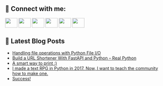 ## 🔎 Connect with me:
[<img height="32" width="40" src="https://cdn.jsdelivr.net/npm/simple-icons@v5/icons/telegram.svg" />](https://t.me/bullbesh)
[<img height="32" width="40" src="https://cdn.jsdelivr.net/npm/simple-icons@v5/icons/vk.svg" />](https://vk.com/bullbesh)
[<img height="32" width="40" src="https://cdn.jsdelivr.net/npm/simple-icons@v5/icons/twitter.svg" />](https://twitter.com/bullbesh1)
[<img height="32" width="40" src="https://cdn.jsdelivr.net/npm/simple-icons@v5/icons/instagram.svg" />](https://www.instagram.com/bullbesh)
[<img height="32" width="40" src="https://cdn.jsdelivr.net/npm/simple-icons@v5/icons/reddit.svg" />](https://www.reddit.com/user/bullbesh)
[<img height="32" width="40" src="https://cdn.jsdelivr.net/npm/simple-icons@v5/icons/youtube.svg" />](https://www.youtube.com/channel/UCtfjRs6uzgq5mfm8S06WTcg)

## 📕 Latest Blog Posts
<!-- BLOG-POST-LIST:START -->
- [Handling file operations with Python File I/O](https://www.reddit.com/r/Python/comments/uvuefq/handling_file_operations_with_python_file_io/)
- [Build a URL Shortener With FastAPI and Python – Real Python](https://www.reddit.com/r/Python/comments/uvrssw/build_a_url_shortener_with_fastapi_and_python/)
- [A smart way to print :&rpar;](https://www.reddit.com/r/Python/comments/uvqz4t/a_smart_way_to_print/)
- [I made a text RPG in Python in 2017. Now, I want to teach the community how to make one.](https://www.reddit.com/r/Python/comments/uvofvt/i_made_a_text_rpg_in_python_in_2017_now_i_want_to/)
- [Success!](https://www.reddit.com/r/Python/comments/uvo9t0/success/)
<!-- BLOG-POST-LIST:END -->
